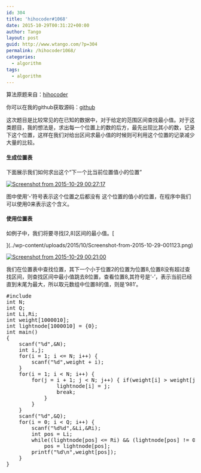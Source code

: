 ```yaml
---
id: 304
title: 'hihocoder#1068'
date: 2015-10-29T00:31:22+00:00
author: Tango
layout: post
guid: http://www.wtango.com/?p=304
permalink: /hihocoder1068/
categories:
  - algorithm
tags:
  - algorithm
---
```

算法原题来自：<a href="http://hihocoder.com/problemset/problem/1068" target="_blank">hihocoder</a>

你可以在我的github获取源码：<a href="https://github.com/Wtango/hihocoder/blob/master/code1068.c" target="_blank">github</a>

这次题目是比较常见的在已知的数据中，对于给定的范围区间查找最小值。对于这类题目，我的想法是，求出每一个位置上的数的后方，最先出现比其小的数，记录下这个位置，这样在我们对给出区间求最小值的时候则可利用这个位置的记录减少大量的比较。

<!--more-->

#### 生成位置表

下面展示我们如何求出这个“下一个比当前位置值小的位置”

[<img class="aligncenter size-full wp-image-307" src="../wp-content/uploads/2015/10/Screenshot-from-2015-10-29-002717.png" alt="Screenshot from 2015-10-29 00:27:17" width="576" height="165" srcset="../wp-content/uploads/2015/10/Screenshot-from-2015-10-29-002717.png 576w, ../wp-content/uploads/2015/10/Screenshot-from-2015-10-29-002717-300x86.png 300w" sizes="(max-width: 576px) 100vw, 576px" />](../wp-content/uploads/2015/10/Screenshot-from-2015-10-29-002717.png)

图中使用‘-’符号表示这个位置之后都没有 这个位置的值小的位置，在程序中我们可以使用0来表示这个含义。

#### 使用位置表

如例子中，我们将要寻找[2,8]区间的最小值。[
  
](../wp-content/uploads/2015/10/Screenshot-from-2015-10-29-001123.png) 

[<img class="aligncenter size-full wp-image-306" src="../wp-content/uploads/2015/10/Screenshot-from-2015-10-29-002100.png" alt="Screenshot from 2015-10-29 00:21:00" width="585" height="184" srcset="../wp-content/uploads/2015/10/Screenshot-from-2015-10-29-002100.png 585w, ../wp-content/uploads/2015/10/Screenshot-from-2015-10-29-002100-300x94.png 300w" sizes="(max-width: 585px) 100vw, 585px" />](../wp-content/uploads/2015/10/Screenshot-from-2015-10-29-002100.png)

我们在位置表中查找位置，其下一个小于位置2的位置为位置8,位置8没有超过查找区间，则查找区间中最小值跳去8位置，查看位置8,其符号是‘-’，表示当前已经直到末尾为最大，所以取元数组中位置8的值，则是‘981’。

<pre class="brush: cpp; title: ; notranslate" title="">#include <stdio.h>
int N;
int Q;
int Li,Ri;
int weight[1000010];
int lightnode[1000010] = {0};
int main()
{
	scanf("%d",&N);
	int i,j;
	for(i = 1; i <= N; i++) {
		scanf("%d",weight + i);
	}
	for(i = 1; i < N; i++) {
		for(j = i + 1; j < N; j++) { if(weight[i] > weight[j]) {
				lightnode[i] = j;
				break;
			}
		}
	}
	scanf("%d",&Q);
	for(i = 0; i < Q; i++) {
		scanf("%d%d",&Li,&Ri);
		int pos = Li;
		while((lightnode[pos] <= Ri) && (lightnode[pos] != 0))
			pos = lightnode[pos];
		printf("%d\n",weight[pos]);
	}
}
</pre>